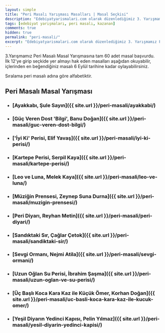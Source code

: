 ```yaml
---
layout: simple
title: "Peri Masalı Yarışması Masalları | Masal Seçkisi"
description: "Edebiyatyarismalari.com olarak düzenlediğimiz 3. Yarışmamız Peri Masalı Masal Yarışmasına tam 60 adet masal başvurdu. İlk 12'ye girip seçkide yer almayı hak eden masalları aşağıdan okuyabilirsiniz."
tags: [edebiyat yarışmaları, peri masalı, kazanan]
comments: true
hidden: true
permalink: "peri-masali/"
excerpt: "Edebiyatyarismalari.com olarak düzenlediğimiz 3. Yarışmamız Peri Masalı Masal Yarışmasına tam 60 adet masal başvurdu. İlk 12'ye girip seçkide yer almayı hak eden masalları aşağıdan okuyabilirsiniz."
---
```


3.Yarışmamız Peri Masalı Masal Yarışmasına tam 60 adet masal başvurdu. İlk 12'ye girip seçkide yer almayı hak eden masalları aşağıdan okuyabilir, içlerinden en beğendiğiniz masalı 6 Eylül tarihine kadar oylayabilirsiniz.

Sıralama peri masalı adına göre alfabetiktir.

## Peri Masalı Masal Yarışması

- ### [Ayakkabı, Şule Sayın]({{ site.url }}/peri-masali/ayakkabi/)

- ### [Güç Veren Dost 'Bilgi', Banu Doğan]({{ site.url }}/peri-masali/guc-veren-dost-bilgi/)

- ### ['İyi Ki' Perisi, Elif Yavaş]({{ site.url }}/peri-masali/iyi-ki-perisi/)

- ### [Kartepe Perisi, Serpil Kaya]({{ site.url }}/peri-masali/kartepe-perisi/)

- ### [Leo ve Luna, Melek Kaya]({{ site.url }}/peri-masali/leo-ve-luna/)

- ### [Müziğin Prensesi, Zeynep Suna Durna]({{ site.url }}/peri-masali/muzigin-prensesi/)

- ### [Peri Diyarı, Reyhan Metin]({{ site.url }}/peri-masali/peri-diyari/)

- ### [Sandıktaki Sır, Çağlar Çetok]({{ site.url }}/peri-masali/sandiktaki-sir/)

- ### [Sevgi Ormanı, Nejmi Atila]({{ site.url }}/peri-masali/sevgi-ormani/)

- ### [Uzun Oğlan Su Perisi, İbrahim Şaşma]({{ site.url }}/peri-masali/uzun-oglan-ve-su-perisi/)

- ### [Üç Başlı Koca Kara Kaz ile Küçük Ömer, Korhan Doğan]({{ site.url }}/peri-masali/uc-basli-koca-kara-kaz-ile-kucuk-omer/)

- ### [Yeşil Diyarın Yedinci Kapısı, Pelin Yılmaz]({{ site.url }}/peri-masali/yesil-diyarin-yedinci-kapisi/) 